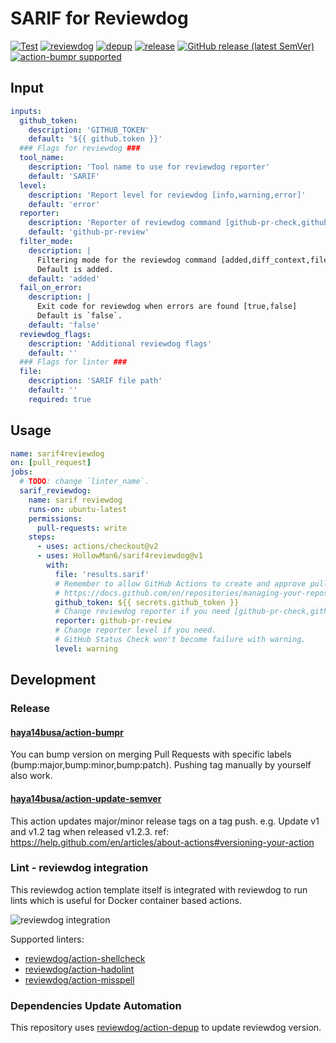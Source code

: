 # SARIF for Reviewdog
[![Test](https://github.com/HollowMan6/sarif4reviewdog/workflows/Test/badge.svg)](https://github.com/HollowMan6/sarif4reviewdog/actions?query=workflow%3ATest)
[![reviewdog](https://github.com/HollowMan6/sarif4reviewdog/workflows/reviewdog/badge.svg)](https://github.com/HollowMan6/sarif4reviewdog/actions?query=workflow%3Areviewdog)
[![depup](https://github.com/HollowMan6/sarif4reviewdog/workflows/depup/badge.svg)](https://github.com/HollowMan6/sarif4reviewdog/actions?query=workflow%3Adepup)
[![release](https://github.com/HollowMan6/sarif4reviewdog/workflows/release/badge.svg)](https://github.com/HollowMan6/sarif4reviewdog/actions?query=workflow%3Arelease)
[![GitHub release (latest SemVer)](https://img.shields.io/github/v/release/HollowMan6/sarif4reviewdog?logo=github&sort=semver)](https://github.com/HollowMan6/sarif4reviewdog/releases)
[![action-bumpr supported](https://img.shields.io/badge/bumpr-supported-ff69b4?logo=github&link=https://github.com/haya14busa/action-bumpr)](https://github.com/haya14busa/action-bumpr)
## Input

```yaml
inputs:
  github_token:
    description: 'GITHUB_TOKEN'
    default: '${{ github.token }}'
  ### Flags for reviewdog ###
  tool_name:
    description: 'Tool name to use for reviewdog reporter'
    default: 'SARIF'
  level:
    description: 'Report level for reviewdog [info,warning,error]'
    default: 'error'
  reporter:
    description: 'Reporter of reviewdog command [github-pr-check,github-pr-review].'
    default: 'github-pr-review'
  filter_mode:
    description: |
      Filtering mode for the reviewdog command [added,diff_context,file,nofilter].
      Default is added.
    default: 'added'
  fail_on_error:
    description: |
      Exit code for reviewdog when errors are found [true,false]
      Default is `false`.
    default: 'false'
  reviewdog_flags:
    description: 'Additional reviewdog flags'
    default: ''
  ### Flags for linter ###
  file:
    description: 'SARIF file path'
    default: ''
    required: true
```

## Usage
```yaml
name: sarif4reviewdog
on: [pull_request]
jobs:
  # TODO: change `linter_name`.
  sarif_reviewdog:
    name: sarif reviewdog
    runs-on: ubuntu-latest
    permissions:
      pull-requests: write
    steps:
      - uses: actions/checkout@v2
      - uses: HollowMan6/sarif4reviewdog@v1
        with:
          file: 'results.sarif'
          # Remember to allow GitHub Actions to create and approve pull requests
          # https://docs.github.com/en/repositories/managing-your-repositorys-settings-and-features/enabling-features-for-your-repository/managing-github-actions-settings-for-a-repository#preventing-github-actions-from-creating-or-approving-pull-requests
          github_token: ${{ secrets.github_token }}
          # Change reviewdog reporter if you need [github-pr-check,github-check,github-pr-review].
          reporter: github-pr-review
          # Change reporter level if you need.
          # GitHub Status Check won't become failure with warning.
          level: warning
```

## Development

### Release

#### [haya14busa/action-bumpr](https://github.com/haya14busa/action-bumpr)
You can bump version on merging Pull Requests with specific labels (bump:major,bump:minor,bump:patch).
Pushing tag manually by yourself also work.

#### [haya14busa/action-update-semver](https://github.com/haya14busa/action-update-semver)

This action updates major/minor release tags on a tag push. e.g. Update v1 and v1.2 tag when released v1.2.3.
ref: https://help.github.com/en/articles/about-actions#versioning-your-action

### Lint - reviewdog integration

This reviewdog action template itself is integrated with reviewdog to run lints
which is useful for Docker container based actions.

![reviewdog integration](https://user-images.githubusercontent.com/3797062/72735107-7fbb9600-3bde-11ea-8087-12af76e7ee6f.png)

Supported linters:

- [reviewdog/action-shellcheck](https://github.com/reviewdog/action-shellcheck)
- [reviewdog/action-hadolint](https://github.com/reviewdog/action-hadolint)
- [reviewdog/action-misspell](https://github.com/reviewdog/action-misspell)

### Dependencies Update Automation
This repository uses [reviewdog/action-depup](https://github.com/reviewdog/action-depup) to update
reviewdog version.
